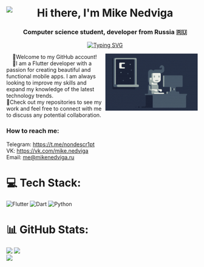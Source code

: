 <!-- Title -->

<h1 align="center"><img src="https://media.tenor.com/AsMaT54WdP4AAAAi/hi-green.gif", align="left" height="150"/> 
Hi there, I'm Mike Nedviga 
<!-- <img src="https://github.com/blackcater/blackcater/raw/main/images/Hi.gif", height="32"/></h1> -->
<!-- <h1 align="center"><img src="https://media.tenor.com/AsMaT54WdP4AAAAi/hi-green.gif", height="60"/>Hi there, I'm Mike Nedviga </h1> -->

<h3 align="center">Computer science student, developer from Russia 🇷🇺</h3>

<!-- ⭐ -->


<!-- [![Typing SVG](https://readme-typing-svg.herokuapp.com?color=%2336BCF7&lines=Computer+science+student)](https://git.io/typing-svg) -->
<!-- Running line about some interesing facts of me -->
<p align="center">
<a href="https://git.io/typing-svg"><img src="https://readme-typing-svg.herokuapp.com?font=Fira+Code&pause=1000&color=%2336BCF7&width=435&lines=%E2%AD%90+Interesting+facts+of+me+%E2%AD%90;%E2%9D%A4%EF%B8%8F+sport%3A+ski%2C+basketball%2C+billiard+;190%2Bcm+tall;Harry+Harison+is+favourite+writer;I+can+juggle+three+oranges+at+once" alt="Typing SVG"/></a>
</p>

<img alt="Night Coding" src="https://raw.githubusercontent.com/AVS1508/AVS1508/master/assets/Night-Coding.gif" align="right" height=150/>

🔹️Welcome to my GitHub account!<br />🔹️I am a Flutter developer with a passion for creating beautiful and functional mobile apps. I am always looking to improve my skills and expand my knowledge of the latest technology trends.<br />🔹️Check out my repositories to see my work and feel free to connect with me to discuss any potential collaboration.


### How to reach me:
<!-- [![Telegram](https://img.shields.io/badge/Telegram-blue?logo=Telegram&logoColor=white)](https://t.me/nondescr1pt)
<img src="https://img.shields.io/badge/me@mikenedviga.ru-%23D14836.svg?&style=for-the-badge&logo=gmail&logoColor=white" href="me@mikenedviga.ru"> -->
Telegram: https://t.me/nondescr1pt <br>
VK: https://vk.com/mike.nedviga <br>
Email: me@mikenedviga.ru  <br>



# 💻 Tech Stack:
![Flutter](https://img.shields.io/badge/Flutter-%2302569B.svg?style=for-the-badge&logo=Flutter&logoColor=white) ![Dart](https://img.shields.io/badge/dart-%230175C2.svg?style=for-the-badge&logo=dart&logoColor=white) ![Python](https://img.shields.io/badge/python-3670A0?style=for-the-badge&logo=python&logoColor=ffdd54)

# 📊 GitHub Stats:
![](https://github-readme-stats.vercel.app/api?username=DidItHard&theme=react&hide_border=true&include_all_commits=true&count_private=false)
![](https://github-readme-streak-stats.herokuapp.com/?user=DidItHard&theme=react&hide_border=true)<br/>
![](https://github-readme-stats.vercel.app/api/top-langs/?username=DidItHard&theme=react&hide_border=true&include_all_commits=true&count_private=false&layout=compact)<br/>

<!--
**DidItHard/DidItHard** is a ✨ _special_ ✨ repository because its `README.md` (this file) appears on your GitHub profile.

Here are some ideas to get you started:

- 🔭 I’m currently working on ...
- 🌱 I’m currently learning ...
- 👯 I’m looking to collaborate on ...
- 🤔 I’m looking for help with ...
- 💬 Ask me about ...
- 📫 How to reach me: ...
- 😄 Pronouns: ...
- ⚡ Fun fact: ...
-->
